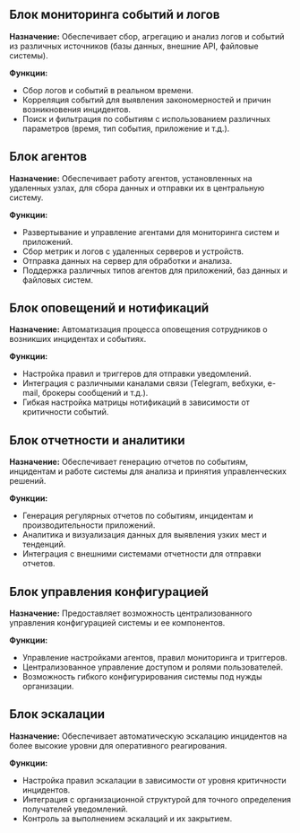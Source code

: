 ## Блок мониторинга событий и логов

**Назначение:** Обеспечивает сбор, агрегацию и анализ логов и событий из различных источников (базы данных, внешние API, файловые системы).

**Функции:**

*   Сбор логов и событий в реальном времени.
*   Корреляция событий для выявления закономерностей и причин возникновения инцидентов.
*   Поиск и фильтрация по событиям с использованием различных параметров (время, тип события, приложение и т.д.).

## Блок агентов

**Назначение:** Обеспечивает работу агентов, установленных на удаленных узлах, для сбора данных и отправки их в центральную систему.

**Функции:**

*   Развертывание и управление агентами для мониторинга систем и приложений.
*   Сбор метрик и логов с удаленных серверов и устройств.
*   Отправка данных на сервер для обработки и анализа.
*   Поддержка различных типов агентов для приложений, баз данных и файловых систем.

## Блок оповещений и нотификаций

**Назначение:** Автоматизация процесса оповещения сотрудников о возникших инцидентах и событиях.

**Функции:**

*   Настройка правил и триггеров для отправки уведомлений.
*   Интеграция с различными каналами связи (Telegram, вебхуки, e-mail, брокеры сообщений и т.д.).
*   Гибкая настройка матрицы нотификаций в зависимости от критичности событий.

## Блок отчетности и аналитики

**Назначение:** Обеспечивает генерацию отчетов по событиям, инцидентам и работе системы для анализа и принятия управленческих решений.

**Функции:**

*   Генерация регулярных отчетов по событиям, инцидентам и производительности приложений.
*   Аналитика и визуализация данных для выявления узких мест и тенденций.
*   Интеграция с внешними системами отчетности для отправки отчетов.

## Блок управления конфигурацией

**Назначение:** Предоставляет возможность централизованного управления конфигурацией системы и ее компонентов.

**Функции:**

*   Управление настройками агентов, правил мониторинга и триггеров.
*   Централизованное управление доступом и ролями пользователей.
*   Возможность гибкого конфигурирования системы под нужды организации.

## Блок эскалации

**Назначение:** Обеспечивает автоматическую эскалацию инцидентов на более высокие уровни для оперативного реагирования.

**Функции:**

*   Настройка правил эскалации в зависимости от уровня критичности инцидентов.
*   Интеграция с организационной структурой для точного определения получателей уведомлений.
*   Контроль за выполнением эскалаций и их закрытием.
